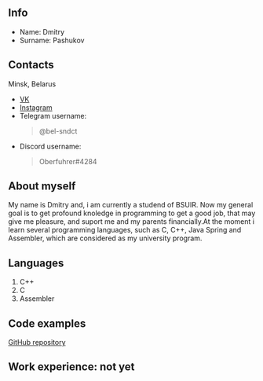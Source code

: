 ## Info
* Name: Dmitry
* Surname: Pashukov

## Contacts

Minsk, Belarus

* [VK](https://vk.com/sevensuicide)
* [Instagram](https://www.instagram.com/high7noon/)
* Telegram username:
  > @bel-sndct
* Discord username:
  > Oberfuhrer#4284

## About myself

My name is Dmitry and, i am currently a studend of BSUIR. Now my general goal is to get profound knoledge in programming to get a good job, that may give me pleasure, and suport me and my parents financially.At the moment i learn several programming languages, such as C, C++, Java Spring and Assembler, which are considered as my university program.

## Languages

1. C++
2. C
3. Assembler

## Code examples

[GitHub repository](https://github.com/bel-sndct)

## Work experience: not yet

